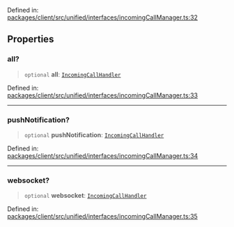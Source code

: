 Defined in: [packages/client/src/unified/interfaces/incomingCallManager.ts:32](https://github.com/signalwire/signalwire-js/blob/52fa77b6c8db68f4c99b30b3776f45a4309e15bf/packages/client/src/unified/interfaces/incomingCallManager.ts#L32)

## Properties

### all?

> `optional` **all**: [`IncomingCallHandler`](../type-aliases/IncomingCallHandler.md)

Defined in: [packages/client/src/unified/interfaces/incomingCallManager.ts:33](https://github.com/signalwire/signalwire-js/blob/52fa77b6c8db68f4c99b30b3776f45a4309e15bf/packages/client/src/unified/interfaces/incomingCallManager.ts#L33)

***

### pushNotification?

> `optional` **pushNotification**: [`IncomingCallHandler`](../type-aliases/IncomingCallHandler.md)

Defined in: [packages/client/src/unified/interfaces/incomingCallManager.ts:34](https://github.com/signalwire/signalwire-js/blob/52fa77b6c8db68f4c99b30b3776f45a4309e15bf/packages/client/src/unified/interfaces/incomingCallManager.ts#L34)

***

### websocket?

> `optional` **websocket**: [`IncomingCallHandler`](../type-aliases/IncomingCallHandler.md)

Defined in: [packages/client/src/unified/interfaces/incomingCallManager.ts:35](https://github.com/signalwire/signalwire-js/blob/52fa77b6c8db68f4c99b30b3776f45a4309e15bf/packages/client/src/unified/interfaces/incomingCallManager.ts#L35)
